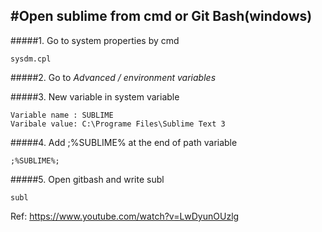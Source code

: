 #Open sublime from cmd or Git Bash(windows)
---
#####1. Go to system properties by cmd

    sysdm.cpl

#####2. Go to _Advanced_ _/_ _environment_ _variables_ 


#####3. New variable in system variable

    Variable name : SUBLIME
    Varibale value: C:\Programe Files\Sublime Text 3

#####4. Add ;%SUBLIME% at the end of path variable

    ;%SUBLIME%;

#####5. Open gitbash and write subl

    subl

Ref:   https://www.youtube.com/watch?v=LwDyunOUzlg